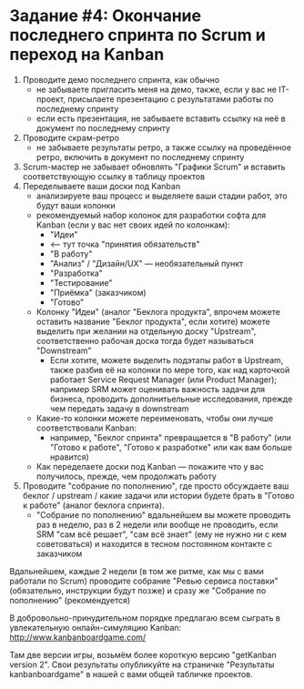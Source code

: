# Задание #4: Окончание последнего спринта по Scrum и переход на Kanban

1. Проводите демо последнего спринта, как обычно
    - не забываете пригласить меня на демо, также, если у вас не IT-проект, присылаете презентацию с результатами работы по последнему спринту
    - если есть презентация, не забываете вставить ссылку на неё в документ по последнему спринту
2. Проводите скрам-ретро
    - не забываете результаты ретро, а также ссылку на проведённое ретро, включить в документ по последнему спринту
3. Sсrum-мастер не забывает обновлять "Графики Scrum" и вставить соответствующую ссылку в таблицу проектов
4. Переделываете ваши доски под Kanban
    - анализируете ваш процесс и выделяете ваши стадии работ, это будут ваши колонки
    - рекомендуемый набор колонок для разработки софта для Kanban (если у вас нет своих идей по колонкам):
        - "Идеи"
        - <— тут точка "принятия обязательств"
        - "В работу"
        - "Анализ" / "Дизайн/UX" — необязательный пункт
        - "Разработка"
        - "Тестирование"
        - "Приёмка" (заказчиком)
        - "Готово"
    - Колонку "Идеи" (аналог "Беклога продукта", впрочем можете оставить название "Беклог продукта", если хотите) можете выделить при желании на отдельную доску "Upstream", соответственно рабочая доска тогда будет называться "Downstream"
        - Если хотите, можете выделить подэтапы работ в Upstream, также разбив её на колонки по мере того, как над карточкой работает Service Request Manager (или Product Manager); например SRM может оценивать важность задачи для бизнеса, проводить дополнитьельные исследования, прежде чем передать задачу в downstream
    - Какие-то колонки можете переименовать, чтобы они лучше соответствовали Kanban:
        - например, "Беклог спринта" превращается в "В работу" (или "Готово к работе", "Готово к разработке" или как вам больше нравится)
    - Как переделаете доски под Kanban — покажите что у вас получилось, прежде, чем продолжать работу
5. Проводите "собрание по пополнению", где просто обсуждаете ваш беклог / upstream / какие задачи или истории будете брать в "Готово к работе" (аналог беклога спринта).
    - "Собрание по пополнению" вдальнейшем вы можете проводить раз в неделю, раз в 2 недели или вообще не проводить, если SRM "сам всё решает", "сам всё знает" (ему не нужно ни с кем советоваться) и находится в тесном постоянном контакте с заказчиком

Вдальнейшем, каждые 2 недели (в том же ритме, как мы с вами работали по Scrum) проводите собрание "Ревью сервиса поставки" (обязательно, инструкции будут позже) и сразу же "Собрание по пополнению" (рекомендуется)

В добровольно-принудительном порядке предлагаю всем сыграть в увлекательную онлайн-симуляцию Kanban:
http://www.kanbanboardgame.com/

Там две версии игры, возьмём более короткую версию "getKanban version 2".
Свои результаты опубликуйте на страничке "Результаты kanbanboardgame" в нашей с вами общей табличке проектов.
